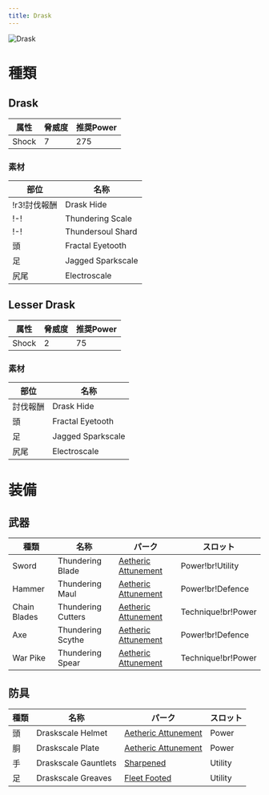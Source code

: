 ```yaml
---
title: Drask
---
```

![Drask](/img/icon_drask.png)

# 種類

## Drask
| 属性 | 脅威度 | 推奨Power |
| --- | --- | --- |
| Shock | 7 | 275 |

### 素材
| 部位 | 名称 |
| --- | --- |
| !r3!討伐報酬 | Drask Hide |
| !-! | Thundering Scale |
| !-! | Thundersoul Shard |
| 頭 | Fractal Eyetooth |
| 足 | Jagged Sparkscale |
| 尻尾 | Electroscale |

## Lesser Drask

| 属性 | 脅威度 | 推奨Power |
| --- | --- | --- |
| Shock | 2 | 75 |

### 素材
| 部位 | 名称 |
| --- | --- |
| 討伐報酬 | Drask Hide |
| 頭 | Fractal Eyetooth |
| 足 | Jagged Sparkscale |
| 尻尾 | Electroscale |

# 装備
## 武器
| 種類 | 名称 | パーク | スロット |
| --- | --- | --- | --- |
| Sword | Thundering Blade | [Aetheric Attunement](/data/パーク/#aetheric-attunement) | Power!br!Utility |
| Hammer | Thundering Maul | [Aetheric Attunement](/data/パーク/#aetheric-attunement) | Power!br!Defence |
| Chain Blades | Thundering Cutters | [Aetheric Attunement](/data/パーク/#aetheric-attunement) | Technique!br!Power |
| Axe | Thundering Scythe | [Aetheric Attunement](/data/パーク/#aetheric-attunement) | Power!br!Defence |
| War Pike | Thundering Spear | [Aetheric Attunement](/data/パーク/#aetheric-attunement) | Technique!br!Power |

## 防具
| 種類 | 名称 | パーク | スロット |
| --- | --- | --- | --- |
| 頭 | Draskscale Helmet | [Aetheric Attunement](/data/パーク/#aetheric-attunement) | Power |
| 胴 | Draskscale Plate | [Aetheric Attunement](/data/パーク/#aetheric-attunement) | Power |
| 手 | Draskscale Gauntlets | [Sharpened](/data/パーク/#sharpened) | Utility |
| 足 | Draskscale Greaves | [Fleet Footed](/data/パーク/#fleet-footed) | Utility |
